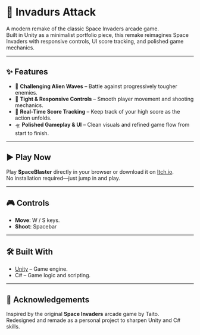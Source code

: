 # 👾 Invadurs Attack

A modern remake of the classic Space Invaders arcade game. </br>
Built in Unity as a minimalist portfolio piece, this remake reimagines Space Invaders with responsive controls, UI score tracking, and polished game mechanics.

---

## ✨ Features

- 🧠 **Challenging Alien Waves** – Battle against progressively tougher enemies.
- 🎯 **Tight & Responsive Controls** – Smooth player movement and shooting mechanics.
- 🧮 **Real-Time Score Tracking** – Keep track of your high score as the action unfolds.
- 🛸 **Polished Gameplay & UI** – Clean visuals and refined game flow from start to finish.

---

## ▶️ Play Now

Play **SpaceBlaster** directly in your browser or download it on [Itch.io](https://pedrooctaviosnv.itch.io/invadurs-attack). </br>
No installation required—just jump in and play.

---

## 🎮 Controls

- **Move**: W / S keys.  
- **Shoot**: Spacebar

---

## 🛠️ Built With

- [Unity](https://unity.com/) – Game engine.
- C# – Game logic and scripting.

---

## 🙌 Acknowledgements

Inspired by the original **Space Invaders** arcade game by Taito. </br>
Redesigned and remade as a personal project to sharpen Unity and C# skills.
